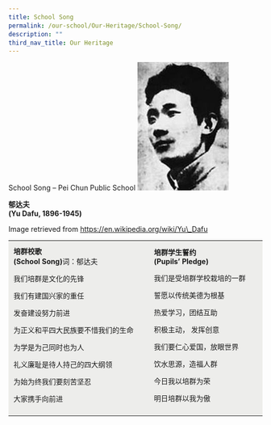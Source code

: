 ```yaml
---
title: School Song
permalink: /our-school/Our-Heritage/School-Song/
description: ""
third_nav_title: Our Heritage
---
```

School Song – Pei Chun Public School
![](/images/Yu%20Dafu.jpg)

**郁达夫  
(Yu Dafu, 1896-1945)**

Image retrieved from https://en.wikipedia.org/wiki/Yu\_Dafu

<table border="0" width="694" cellspacing="1" cellpadding="1" style="box-sizing: inherit; border-collapse: collapse; border-spacing: 0px; height: 445px;"><tbody style="box-sizing: inherit;"><tr style="box-sizing: inherit; background-color: rgb(237, 237, 235);"><td style="box-sizing: inherit; padding: 10px; width: 387.266px;"><strong style="box-sizing: inherit; font-weight: bold;">培群校歌<br style="box-sizing: inherit;">(School Song)</strong>词：郁达夫<p style="box-sizing: inherit; font-size: inherit;"></p><p style="box-sizing: inherit; font-size: inherit;">我们培群是文化的先锋</p><p style="box-sizing: inherit; font-size: inherit;">我们有建国兴家的重任</p><p style="box-sizing: inherit; font-size: inherit;">发奋建设努力前进</p><p style="box-sizing: inherit; font-size: inherit;">为正义和平四大民族要不惜我们的生命</p><p style="box-sizing: inherit; font-size: inherit;">为学是为己同时也为人</p><p style="box-sizing: inherit; font-size: inherit;">礼义廉耻是待人持己的四大纲领</p><p style="box-sizing: inherit; font-size: inherit;">为始为终我们要刻苦坚忍</p><p style="box-sizing: inherit; font-size: inherit;">大家携手向前进</p></td><td style="box-sizing: inherit; padding: 10px; width: 298.516px;"><strong style="box-sizing: inherit; font-weight: bold;">培群学生誓约<br style="box-sizing: inherit;"></strong><strong style="box-sizing: inherit; font-weight: bold;">(</strong><strong style="box-sizing: inherit; font-weight: bold;">Pupils’ Pledge)</strong>&nbsp;<p style="box-sizing: inherit; font-size: inherit;"></p><p style="box-sizing: inherit; font-size: inherit;">我们是受培群学校栽培的一群</p><p style="box-sizing: inherit; font-size: inherit;">誓愿以传统美德为根基</p><p style="box-sizing: inherit; font-size: inherit;">热爱学习，团结互助</p><p style="box-sizing: inherit; font-size: inherit;">积极主动， 发挥创意</p><p style="box-sizing: inherit; font-size: inherit;">我们要仁心爱国，放眼世界</p><p style="box-sizing: inherit; font-size: inherit;">饮水思源，造福人群</p><p style="box-sizing: inherit; font-size: inherit;">今日我以培群为荣</p><p style="box-sizing: inherit; font-size: inherit;">明日培群以我为傲</p></td></tr></tbody></table>
